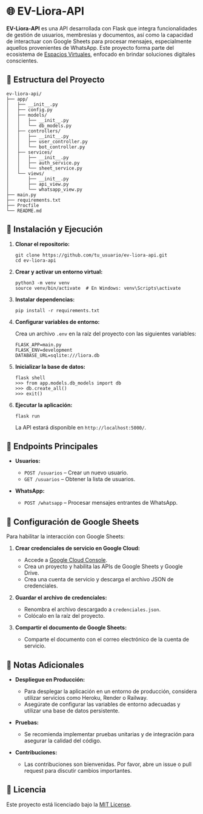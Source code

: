 # 🌐 EV-Liora-API

**EV-Liora-API** es una API desarrollada con Flask que integra funcionalidades de gestión de usuarios, membresías y documentos, así como la capacidad de interactuar con Google Sheets para procesar mensajes, especialmente aquellos provenientes de WhatsApp. Este proyecto forma parte del ecosistema de [Espacios Virtuales](https://espaciosvirtuales.lat), enfocado en brindar soluciones digitales conscientes.

## 📁 Estructura del Proyecto

```
ev-liora-api/
├── app/
│   ├── __init__.py
│   ├── config.py
│   ├── models/
│   │   ├── __init__.py
│   │   └── db_models.py
│   ├── controllers/
│   │   ├── __init__.py
│   │   ├── user_controller.py
│   │   └── bot_controller.py
│   ├── services/
│   │   ├── __init__.py
│   │   ├── auth_service.py
│   │   └── sheet_service.py
│   └── views/
│       ├── __init__.py
│       ├── api_view.py
│       └── whatsapp_view.py
├── main.py
├── requirements.txt
├── Procfile
└── README.md
```

## 🚀 Instalación y Ejecución

1. **Clonar el repositorio:**

   ```
   git clone https://github.com/tu_usuario/ev-liora-api.git
   cd ev-liora-api
   ```

2. **Crear y activar un entorno virtual:**

   ```
   python3 -m venv venv
   source venv/bin/activate  # En Windows: venv\Scripts\activate
   ```

3. **Instalar dependencias:**

   ```
   pip install -r requirements.txt
   ```

4. **Configurar variables de entorno:**

   Crea un archivo `.env` en la raíz del proyecto con las siguientes variables:

   ```
   FLASK_APP=main.py
   FLASK_ENV=development
   DATABASE_URL=sqlite:///liora.db
   ```

5. **Inicializar la base de datos:**

   ```
   flask shell
   >>> from app.models.db_models import db
   >>> db.create_all()
   >>> exit()
   ```

6. **Ejecutar la aplicación:**

   ```
   flask run
   ```

   La API estará disponible en `http://localhost:5000/`.

## 🧪 Endpoints Principales

- **Usuarios:**
  - `POST /usuarios` – Crear un nuevo usuario.
  - `GET /usuarios` – Obtener la lista de usuarios.

- **WhatsApp:**
  - `POST /whatsapp` – Procesar mensajes entrantes de WhatsApp.

## 🔧 Configuración de Google Sheets

Para habilitar la interacción con Google Sheets:

1. **Crear credenciales de servicio en Google Cloud:**
   - Accede a [Google Cloud Console](https://console.cloud.google.com/).
   - Crea un proyecto y habilita las APIs de Google Sheets y Google Drive.
   - Crea una cuenta de servicio y descarga el archivo JSON de credenciales.

2. **Guardar el archivo de credenciales:**
   - Renombra el archivo descargado a `credenciales.json`.
   - Colócalo en la raíz del proyecto.

3. **Compartir el documento de Google Sheets:**
   - Comparte el documento con el correo electrónico de la cuenta de servicio.

## 📌 Notas Adicionales

- **Despliegue en Producción:**
  - Para desplegar la aplicación en un entorno de producción, considera utilizar servicios como Heroku, Render o Railway.
  - Asegúrate de configurar las variables de entorno adecuadas y utilizar una base de datos persistente.

- **Pruebas:**
  - Se recomienda implementar pruebas unitarias y de integración para asegurar la calidad del código.

- **Contribuciones:**
  - Las contribuciones son bienvenidas. Por favor, abre un issue o pull request para discutir cambios importantes.

## 📄 Licencia

Este proyecto está licenciado bajo la [MIT License](LICENSE).

